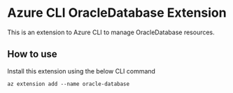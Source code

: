 # Azure CLI OracleDatabase Extension #
This is an extension to Azure CLI to manage OracleDatabase resources.

## How to use ##
Install this extension using the below CLI command
```
az extension add --name oracle-database
```
